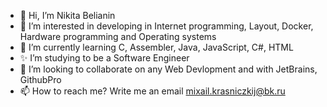 - 👋 Hi, I’m Nikita Belianin
- 👀 I’m interested in developing in Internet programming, Layout, Docker, Hardware programming and Operating systems
- 🌱 I’m currently learning C, Assembler, Java, JavaScript, C#, HTML
- ✨ I’m studying to be a Software Engineer
- 💞️ I’m looking to collaborate on any Web Devlopment and with JetBrains, GithubPro
- 📫 How to reach me? Write me an email mixail.krasniczkij@bk.ru

<!---
Nikbeli/Nikbeli is a ✨ special ✨ repository because its `README.md` (this file) appears on your GitHub profile.
You can click the Preview link to take a look at your changes.
--->
